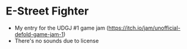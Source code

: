 # E-Street Fighter

* My entry for the UDGJ #1 game jam (https://itch.io/jam/unofficial-defold-game-jam-1)
* There's no sounds due to license
